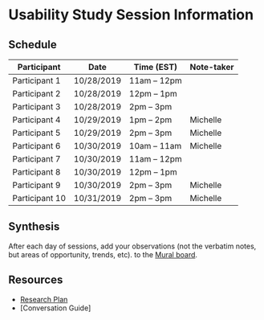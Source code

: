 # Usability Study Session Information

## Schedule
Participant | Date | Time (EST) | Note-taker
------------|------|------|------------
Participant 1 | 10/28/2019 | 11am – 12pm | 
Participant 2 | 10/28/2019 | 12pm – 1pm | 
Participant 3 | 10/28/2019 | 2pm – 3pm | 
Participant 4 | 10/29/2019 | 1pm – 2pm | Michelle
Participant 5 | 10/29/2019 | 2pm – 3pm | Michelle
Participant 6 | 10/30/2019 | 10am – 11am | Michelle
Participant 7 | 10/30/2019 | 11am – 12pm | 
Participant 8 | 10/30/2019 | 12pm – 1pm | 
Participant 9 | 10/30/2019 | 2pm – 3pm | Michelle
Participant 10 | 10/31/2019 | 2pm – 3pm | Michelle

## Synthesis
After each day of sessions, add your observations (not the verbatim notes, but areas of opportunity, trends, etc). to the [Mural board](https://app.mural.co/t/vsa8243/m/vsa8243/1571674307087/5ff1f8637b8293b23a14aa6a29ddf53b5a867685).

## Resources
- [Research Plan](https://github.com/department-of-veterans-affairs/va.gov-team/blob/master/products/facilities/facility-locator/research/discovery-sprints/user-research/research-plan.md)
- [Conversation Guide]
